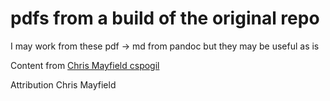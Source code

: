 # pdfs from a build of the original repo

I may work from these pdf -> md from pandoc but they may be useful as is


Content from [Chris Mayfield cspogil](https://github.com/ChrisMayfield/cspogil/)

Attribution Chris Mayfield
